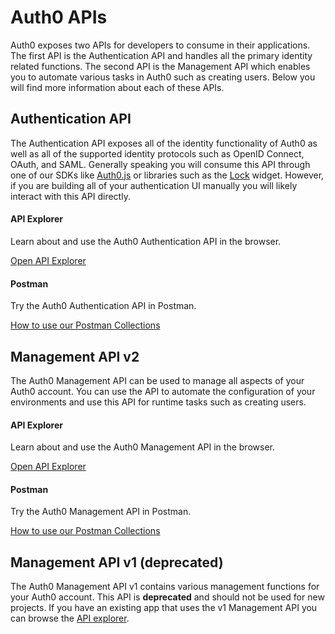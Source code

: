 # Auth0 APIs
Auth0 exposes two APIs for developers to consume in their applications. The first API is the Authentication API and handles all the primary identity related functions. The second API is the Management API which enables you to automate various tasks in Auth0 such as creating users. Below you will find more information about each of these APIs.

## Authentication API
The Authentication API exposes all of the identity functionality of Auth0 as well as all of the supported identity protocols such as OpenID Connect, OAuth, and SAML. Generally speaking you will consume this API through one of our SDKs like [Auth0.js](/libraries/auth0js) or libraries such as the [Lock](/libraries/lock) widget. However, if you are building all of your authentication UI manually you will likely interact with this API directly.

<div class="api-info-wrapper">
  <div class="block-links">
    <div class="api-info">
      <div class="row">
        <div class="col-md-6">
          <div class="wrapper-left">
            <a href="/auth-api" class="illustration i-apiexplorer"></a>
            <h4>API Explorer</h4>
            <p>Learn about and use the Auth0 Authentication API in the browser.</p>
            <p><a href="/auth-api">Open API Explorer</a></p>
          </div>
        </div>
        <div class="col-md-6">
          <div class="wrapper-right">
            <span href="#" class="illustration i-postman"></span>
            <h4>Postman</h4>
            <p>Try the Auth0 Authentication API in Postman.</p>
            <p><div class="postman-run-button" data-postman-action="collection/import" data-postman-var-1="608670c820cda215594c"></div></p>
            <p><a href="/api/postman">How to use our Postman Collections</a></p>
          </div>
        </div>
      </div>
    </div>
  </div>
</div>

## Management API v2
The Auth0 Management API can be used to manage all aspects of your Auth0 account. You can use the API to automate the configuration of your environments and use this API for runtime tasks such as creating users.

<div class="api-info-wrapper">
  <div class="block-links">
    <div class="api-info">
      <div class="row">
        <div class="col-md-6">
          <div class="wrapper-left">
            <a href="/api/v2" class="illustration i-apiexplorer"></a>
            <h4>API Explorer</h4>
            <p>Learn about and use the Auth0 Management API in the browser.</p>
            <p><a href="/api/v2">Open API Explorer</a></p>
          </div>
        </div>
        <div class="col-md-6">
          <div class="wrapper-right">
            <span href="#" class="illustration i-postman"></span>
            <h4>Postman</h4>
            <p>Try the Auth0 Management API in Postman.</p>
            <p><div class="postman-run-button" data-postman-action="collection/import" data-postman-var-1="b822a82a1f0e18a85617"></div></p>
            <p><a href="/api/postman">How to use our Postman Collections</a></p>
          </div>
        </div>
      </div>
    </div>
  </div>
</div>

## Management API v1 (deprecated)
The Auth0 Management API v1 contains various management functions for your Auth0 account. This API is **deprecated** and should not be used for new projects. If you have an existing app that uses the v1 Management API you can browse the [API explorer](/api/v1).

<script type="text/javascript">
  (function (p,o,s,t,m,a,n) {
    !p[s] && (p[s] = function () { (p[t] || (p[t] = [])).push(arguments); });
    !o.getElementById(s+t) && o.getElementsByTagName("head")[0].appendChild((
      (n = o.createElement("script")),
      (n.id = s+t), (n.async = 1), (n.src = m), n
    ));
  }(window, document, "_pm", "PostmanRunObject", "https://run.pstmn.io/button.js"));

  _pm('env.create', '${account.tenant}', { auth0_domain: '${account.namespace}' }); 
</script>

